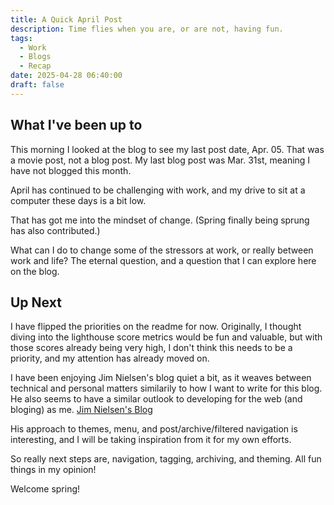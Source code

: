 ```yaml
---
title: A Quick April Post
description: Time flies when you are, or are not, having fun.
tags:
  - Work
  - Blogs
  - Recap
date: 2025-04-28 06:40:00
draft: false
---
```


## What I've been up to

This morning I looked at the blog to see my last post date, Apr. 05. That was a movie post, not a blog post. My last blog post was Mar. 31st, meaning I have not blogged this month.

April has continued to be challenging with work, and my drive to sit at a computer these days is a bit low.

That has got me into the mindset of change. (Spring finally being sprung has also contributed.)

What can I do to change some of the stressors at work, or really between work and life? The eternal question, and a question that I can explore here on the blog.

## Up Next

I have flipped the priorities on the readme for now. Originally, I thought diving into the lighthouse score metrics would be fun and valuable, but with those scores already being very high, I don't think this needs to be a priority, and my attention has already moved on.

I have been enjoying Jim Nielsen's blog quiet a bit, as it weaves between technical and personal matters similarily to how I want to write for this blog. He also seems to have a similar outlook to developing for the web (and bloging) as me. [Jim Nielsen's Blog](https://blog.jim-nielsen.com/)

His approach to themes, menu, and post/archive/filtered navigation is interesting, and I will be taking inspiration from it for my own efforts.

So really next steps are, navigation, tagging, archiving, and theming. All fun things in my opinion!

Welcome spring!
